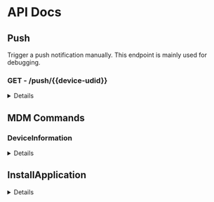 # API Docs

## Push

Trigger a push notification manually. This endpoint is mainly used for debugging.

### **GET** - /push/{{device-udid}}

<details>

#### CURL

```shell
curl -X GET "https://dev.micromdm.io/push/<device-udid>" \
-u "micromdm":"<your-api-token>"
```

#### Security

- Basic Authentication
  - **username**: micromdm
  - **password**: your-api-token

</details>

## MDM Commands

### DeviceInformation

<details>
### **POST** - /v1/commands

#### CURL

```sh
curl -X POST "https://dev.micromdm.io/v1/commands" \
    -H "Content-Type: application/json; charset=utf-8" \
    --data-raw "$body" \
-u "micromdm":"<your-api-token>"
```

#### Header Parameters

- **Content-Type** should respect the following schema:

```shell
{
  "type": "string",
  "enum": [
    "application/json; charset=utf-8"
  ],
  "default": "application/json; charset=utf-8"
}
```

#### Body Parameters

- **body** should respect the following schema:

```shell
{
  "type": "string",
  "default": "{\"request_type\":\"DeviceInformation\",\"udid\":\"564DA875-35DE-E49B-7FCF-6A8FFBE52EF7\"}"
}
```

#### Security

- Basic Authentication
  - **username**: micromdm
  - **password**: your-api-token

</details>

## InstallApplication

<details>
### **POST** - /v1/commands

### CURL

```sh
curl -X POST "https://dev.micromdm.io/v1/commands" \
    -H "Content-Type: application/json; charset=utf-8" \
    --data-raw "$body" \
-u "micromdm":"<your-api-token>"
```

#### Header Parameters

- **Content-Type** should respect the following schema:

```shell
{
  "type": "string",
  "enum": [
    "application/json; charset=utf-8"
  ],
  "default": "application/json; charset=utf-8"
}
```

#### Body Parameters

- **body** should respect the following schema:

```shell
{
  "type": "string",
  "default": "{\"request_type\":\"InstallApplication\",\"manifest_url\":\"https://mdm.yourserver/repo/signed-app.plist\",\"udid\":\"564DA875-35DE-E49B-7FCF-6A8FFBE52EF7\"}"
}
```

#### Security

- Basic Authentication
  - **username**: micromdm
  - **password**: your-api-token

</details>
